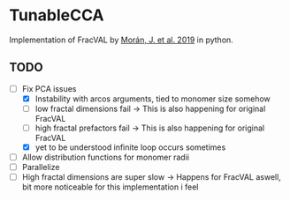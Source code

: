 # TunableCCA
Implementation of FracVAL by [Morán, J. et al. 2019](https://www.sciencedirect.com/science/article/pii/S0010465519300323?via%3Dihub) in python.

## TODO
 - [ ] Fix PCA issues 
   + [X] Instability with arcos arguments, tied to monomer size somehow
   + [ ] low fractal dimensions fail -> This is also happening for original FracVAL
   + [ ] high fractal prefactors fail -> This is also happening for original FracVAL
   + [X] yet to be understood infinite loop occurs sometimes
 - [ ] Allow distribution functions for monomer radii
 - [ ] Parallelize
 - [ ] High fractal dimensions are super slow -> Happens for FracVAL aswell, bit more noticeable for this implementation i feel
